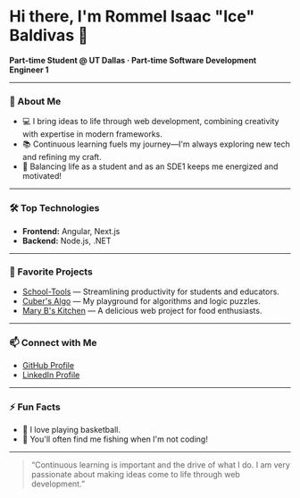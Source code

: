 # Hi there, I'm Rommel Isaac "Ice" Baldivas 👋

**Part-time Student @ UT Dallas · Part-time Software Development Engineer 1**

---

### 🚀 About Me

- 💻 I bring ideas to life through web development, combining creativity with expertise in modern frameworks.
- 📚 Continuous learning fuels my journey—I'm always exploring new tech and refining my craft.
- 🏫 Balancing life as a student and as an SDE1 keeps me energized and motivated!

---

### 🛠️ Top Technologies

- **Frontend:** Angular, Next.js
- **Backend:** Node.js, .NET

---

### 🌟 Favorite Projects

- [School-Tools](#) &mdash; Streamlining productivity for students and educators.
- [Cuber's Algo](https://www.cubersalgo.app/) &mdash; My playground for algorithms and logic puzzles.
- [Mary B's Kitchen](https://maryb-kitchen.com) &mdash; A delicious web project for food enthusiasts.

---

### 📫 Connect with Me

- [GitHub Profile](https://github.com/ice-baldivas)
- [LinkedIn Profile](https://www.linkedin.com/in/rommel-isaac-baldivas/)

---

### ⚡ Fun Facts

- 🏀 I love playing basketball.
- 🎣 You'll often find me fishing when I'm not coding!

---

> “Continuous learning is important and the drive of what I do. I am very passionate about making ideas come to life through web development.”
